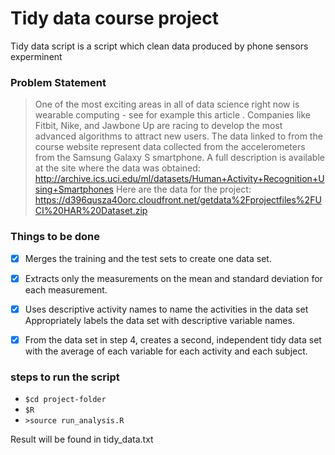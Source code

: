 # Tidy data course project

Tidy data script is a script which clean data produced by phone sensors experminent 

### Problem Statement 
 > One of the most exciting areas in all of data science right now is wearable computing - see for example this article . Companies like Fitbit, Nike, and Jawbone Up are racing to develop the most advanced algorithms to attract new users. The data linked to from the course website represent data collected from the accelerometers from the Samsung Galaxy S smartphone. A full description is available at the site where the data was obtained:
 > http://archive.ics.uci.edu/ml/datasets/Human+Activity+Recognition+Using+Smartphones
 > Here are the data for the project:
 > https://d396qusza40orc.cloudfront.net/getdata%2Fprojectfiles%2FUCI%20HAR%20Dataset.zip

###  Things to be done

- [x] Merges the training and the test sets to create one data set.

- [x] Extracts only the measurements on the mean and standard deviation for each measurement. 

- [x] Uses descriptive activity names to name the activities in the data set Appropriately labels the data set with descriptive variable names. 

- [x] From the data set in step 4, creates a second, independent tidy data set with the average of each variable for each activity and each subject.



### steps to run the script 
- `$cd project-folder`
- `$R`
- `>source run_analysis.R`
  
Result will be found in tidy_data.txt

